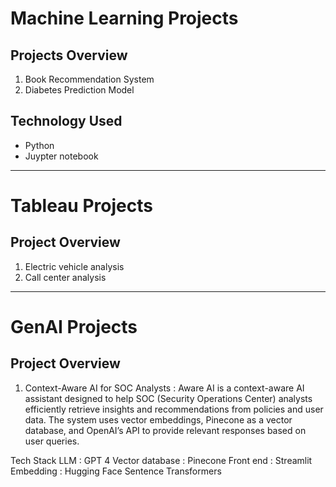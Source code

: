 # Machine Learning Projects

## Projects Overview
1)  Book Recommendation System
2)  Diabetes Prediction Model

## Technology Used
- Python
- Juypter notebook
---------------------------------------------------
# Tableau Projects

## Project Overview
1)  Electric vehicle analysis
2)  Call center analysis

--------------------------------------------------

# GenAI Projects

## Project Overview

1)  Context-Aware AI for SOC Analysts : Aware AI is a context-aware AI assistant designed to help SOC (Security Operations Center) analysts efficiently retrieve insights and recommendations from policies and user data. The system uses vector embeddings, Pinecone as a vector database, and OpenAI’s API to provide relevant responses based on user queries.

Tech Stack
LLM : GPT 4
Vector database : Pinecone
Front end : Streamlit
Embedding : Hugging Face Sentence Transformers






